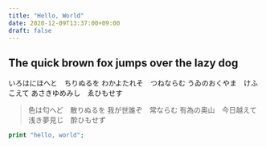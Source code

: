 ```yaml
---
title: "Hello, World"
date: 2020-12-09T13:37:00+09:00
draft: false
---
```


## The quick brown fox jumps over the lazy dog

いろはにほへと　ちりぬるを
わかよたれそ　つねならむ
うゐのおくやま　けふこえて
あさきゆめみし　ゑひもせす

> 色は匂へど　散りぬるを
> 我が世誰ぞ　常ならむ
> 有為の奥山　今日越えて
> 浅き夢見じ　酔ひもせず

```php
print "hello, world";
```

